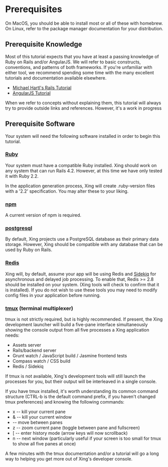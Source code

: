 # Prerequisites

On MacOS, you should be able to install most or all of these with homebrew.  On Linux, refer to the package manager documentation for your distribution. 

## Prerequisite Knowledge

Most of this tutorial expects that you have at least a passing knowledge of Ruby on Rails and/or AngularJS. We will refer to basic constructs, conventions, and patterns of both frameworks.  If you're unfamiliar with either tool, we recommend spending some time with the many excellent tutorials and documentation available elsewhere.

* [Michael Hartl's Rails Tutorial](https://www.railstutorial.org/)
* [AngularJS Tutorial](https://docs.angularjs.org/tutorial)

When we refer to concepts without explaining them, this tutorial will always try to provide outside links and references.  However, it's a work in progress

## Prerequisite Software

Your system will need the following software installed in order to begin this tutorial.

### [Ruby](https://www.ruby-lang.org/en/)

Your system must have a compatible Ruby installed. Xing should work on any system that can run Rails 4.2. However, at this time we have only tested it with Ruby 2.2.

In the application generation process, Xing will create .ruby-version files with a '2.2' specification.  You may alter these to your liking.

### [npm](https://www.npmjs.com/)

A current version of npm is required.

### [postgresql](http://www.postgresql.org/) 

By default, Xing projects use a PostgreSQL database as their primary data storage. However, Xing should be compatible with any database that can be used by Ruby on Rails.

### [Redis](http://redis.io/)

Xing will, by default, assume your app will be using Redis and [Sidekiq](http://sidekiq.org/) for asynchronous and delayed job processing.  To enable that, Redis >= 2.8 should be installed on your system. (Xing tools will check to confirm that it is installed).  If you do not wish to use these tools you may need to modify config files in your application before running. 

### [tmux](https://tmux.github.io/) (terminal multiplexer)

tmux is not strictly required, but is highly recommended.  If present, the Xing development launcher will build a five-pane interface simultaneously showing the console output from all five processes a Xing application needs:

* Assets server
* Rails/backend server
* Grunt watch / JavaScript build / Jasmine frontend tests
* Compass watch / CSS build
* Redis / Sidekiq

If tmux is not available, Xing's development tools will still launch the processes for you, but their output will be interleaved in a single console.

If you have tmux installed, it's worth understanding its common command structure (CTRL-b is the default command prefix, if you haven't changed tmux preferences) and knowing the following commands:

* <prefix> x  -- kill your current pane
* <prefix> &  -- kill your current window
* <prefix> <arrow keys> -- move between panes
* <prefix> z -- zoom current pane (toggle between pane and fullscreen)
* <prefix> [ -- enter history mode (arrow keys will now scrollback)
* <prefix> n -- next window (particularly useful if your screen is too small for tmux to show all five panes at once)

A few minutes with the tmux documentation and/or a tutorial will go a long way to helping you get more out of Xing's developer console.



 

